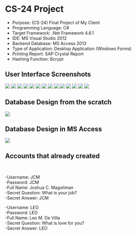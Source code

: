 # CS-24 Project

* Purpose: (CS-24) Final Project of My Client 
* Programming Language: C#
* Target Framework: .Net Framework 4.6.1
* IDE: MS Visual Studio 2012
* Backend Database: MS Access 2013
* Type of Application: Desktop Application (Windows Forms)  
* Printing Report: SAP Crystal Report
* Hashing Function: Bcrypt

<h2> User Interface Screenshots </h2> 
  <img src="SCREENSHOTS/PIC1.jpg">
  
  <img src="SCREENSHOTS/PIC2.jpg">
  
  <img src="SCREENSHOTS/PIC3.jpg">
  
  <img src="SCREENSHOTS/PIC4.jpg">
  
  <img src="SCREENSHOTS/PIC5.jpg">
  
  <img src="SCREENSHOTS/PIC6.jpg">
	
  <img src="SCREENSHOTS/PIC7.jpg">
	  
  <img src="SCREENSHOTS/PIC8.jpg">
				  
  <img src="SCREENSHOTS/PIC9.jpg">
  
  <img src="SCREENSHOTS/PIC10.jpg">
  
  <img src="SCREENSHOTS/PIC11.jpg">
  
  <img src="SCREENSHOTS/PIC12.jpg">
	
  <img src="SCREENSHOTS/PIC13.jpg">
	  
  <img src="SCREENSHOTS/PIC14.jpg">
  
<h2> Database Design from the scratch </h2> 
  <img src="SCREENSHOTS/PIC15.jpg">
	
<h2> Database Design in MS Access </h2> 
  <img src="SCREENSHOTS/PIC16.jpg">

<h2> Accounts that already created </h2> <br />

-Username: JCM <br />
-Password: JCM <br />
-Full Name: Joshua C. Magoliman <br />
-Secret Question: What is your job? <br />
-Secret Answer: JCM <br />

-Username: LEO <br />
-Password: LEO <br />
-Full Name: Leo M. De Villa <br />
-Secret Question: What is love for you? <br />
-Secret Answer: LEO <br />
  
  
